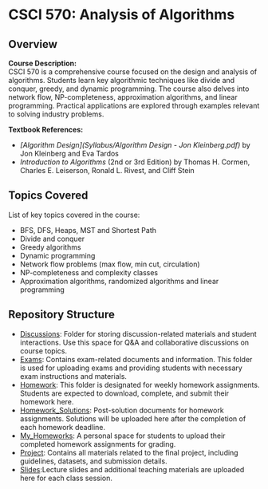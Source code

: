 # CSCI 570: Analysis of Algorithms

## Overview

**Course Description:**  
CSCI 570 is a comprehensive course focused on the design and analysis of algorithms. Students learn key algorithmic techniques like divide and conquer, greedy, and dynamic programming. The course also delves into network flow, NP-completeness, approximation algorithms, and linear programming. Practical applications are explored through examples relevant to solving industry problems.

**Textbook References:**

- *[Algorithm Design](Syllabus/Algorithm Design - Jon Kleinberg.pdf)* by Jon Kleinberg and Eva Tardos
- *Introduction to Algorithms* (2nd or 3rd Edition) by Thomas H. Cormen, Charles E. Leiserson, Ronald L. Rivest, and Cliff Stein

## Topics Covered

List of key topics covered in the course:

- BFS, DFS, Heaps, MST and Shortest Path
- Divide and conquer
- Greedy algorithms
- Dynamic programming
- Network flow problems (max flow, min cut, circulation)
- NP-completeness and complexity classes
- Approximation algorithms, randomized algorithms and linear programming

## Repository Structure

- [Discussions](./Discussions): Folder for storing discussion-related materials and student interactions. Use this space for Q&A and collaborative discussions on course topics.
- [Exams](./Exams): Contains exam-related documents and information. This folder is used for uploading exams and providing students with necessary exam instructions and materials.
- [Homework](./Homework): This folder is designated for weekly homework assignments. Students are expected to download, complete, and submit their homework here.
- [Homework_Solutions](./Homework_solutions): Post-solution documents for homework assignments. Solutions will be uploaded here after the completion of each homework deadline.
- [My_Homeworks](./My_homeworks): A personal space for students to upload their completed homework assignments for grading.
- [Project](./Project): Contains all materials related to the final project, including guidelines, datasets, and submission details. 
- [Slides](./Slides):Lecture slides and additional teaching materials are uploaded here for each class session.
